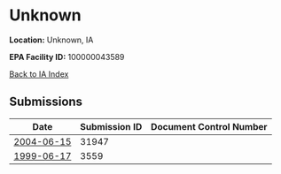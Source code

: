 # Unknown

**Location:** Unknown, IA

**EPA Facility ID:** 100000043589

[Back to IA Index](../../index.md)

## Submissions

| Date | Submission ID | Document Control Number |
|------|--------------|-------------------------|
| [2004-06-15](submissions/31947.md) | 31947 |  |
| [1999-06-17](submissions/3559.md) | 3559 |  |
